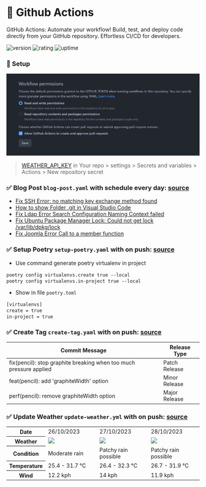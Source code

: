 # 🎉 Github Actions

GitHub Actions: Automate your workflow! Build, test, and deploy code directly from your GitHub repository. Effortless CI/CD for developers.

![version](https://img.shields.io/badge/version-1.0-blue)
![rating](https://img.shields.io/badge/rating-★★★★★-yellow)
![uptime](https://img.shields.io/badge/uptime-100%25-brightgreen)

### 🚀 Setup

![permission](./img/permission.png)

> [WEATHER_API_KEY](https://www.weatherapi.com/) in Your repo > settings > Secrets and variables > Actions > New repository secret

### ✅ Blog Post `blog-post.yaml` with schedule every day: [source](https://github.com/gautamkrishnar/blog-post-workflow)

<!-- BLOG:START -->
- [Fix SSH Error: no matching key exchange method found](https://codeinsane.wordpress.com/2023/08/11/fix-ssh-error-no-matching-key-exchange-method-found/)
- [How to show Folder .git in Visual Studio Code](https://codeinsane.wordpress.com/2023/08/09/how-to-show-folder-git-in-visual-studio-code/)
- [Fix Ldap Error Search Configuration Naming Context failed](https://codeinsane.wordpress.com/2023/06/16/fix-ldap-error-search-configuration-naming-context-failed/)
- [Fix Ubuntu Package Manager Lock: Could not get lock /var/lib/dpkg/lock](https://codeinsane.wordpress.com/2023/06/14/fix-ubuntu-package-manager-lock-could-not-get-lock-var-lib-dpkg-lock/)
- [Fix Joomla Error Call to a member function](https://codeinsane.wordpress.com/2023/06/02/fix-joomla-error-call-to-a-member-function/)
<!-- BLOG:END -->

### ✅ Setup Poetry `setup-poetry.yaml` with on push: [source](https://github.com/abatilo/actions-poetry)

- Use command generate poetry virtualenv in project

```
poetry config virtualenvs.create true --local
poetry config virtualenvs.in-project true --local
```

- Show in file `poetry.toml`

```
[virtualenvs]
create = true
in-project = true
```

### ✅ Create Tag `create-tag.yaml` with on push: [source](https://github.com/mathieudutour/github-tag-action)

| Commit Message                                                        | Release Type  |
|-----------------------------------------------------------------------|---------------|
| fix(pencil): stop graphite breaking when too much pressure applied    | Patch Release |
| feat(pencil): add 'graphiteWidth' option                              | Minor Release |
| perf(pencil): remove graphiteWidth option                             | Major Release |

### ✅ Update Weather `update-weather.yml` with on push: [source](https://github.com/huantt/weather-forecast)


<table>
    <tr>
        <th>Date</th>
        <td>26/10/2023</td><td>27/10/2023</td><td>28/10/2023</td>
    </tr>
    <tr>
        <th>Weather</th>
        <td><img src="https://cdn.weatherapi.com/weather/64x64/day/302.png"/></td><td><img src="https://cdn.weatherapi.com/weather/64x64/day/176.png"/></td><td><img src="https://cdn.weatherapi.com/weather/64x64/day/176.png"/></td>
    </tr>
    <tr>
        <th>Condition</th>
        <td width="200px">Moderate rain</td><td width="200px">Patchy rain possible</td><td width="200px">Patchy rain possible</td>
    </tr>
    <tr>
        <th>Temperature</th>
        <td>25.4 -  31.7 °C</td><td>26.4 -  32.3 °C</td><td>26.7 -  31.9 °C</td>
    </tr>
    <tr>
        <th>Wind</th>
        <td>12.2 kph</td><td>14 kph</td><td>11.9 kph</td>
    </tr>
</table>
